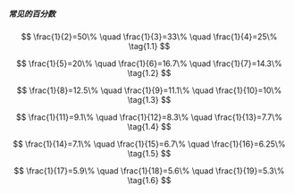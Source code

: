 ##### 常见的百分数

$$
\frac{1}{2}=50\% \quad \frac{1}{3}=33\% \quad \frac{1}{4}=25\% \tag{1.1}
$$

$$
\frac{1}{5}=20\% \quad \frac{1}{6}=16.7\% \quad \frac{1}{7}=14.3\% \tag{1.2}
$$

$$
\frac{1}{8}=12.5\% \quad \frac{1}{9}=11.1\% \quad \frac{1}{10}=10\% \tag{1.3}
$$

$$
\frac{1}{11}=9.1\% \quad \frac{1}{12}=8.3\% \quad \frac{1}{13}=7.7\% \tag{1.4}
$$

$$
\frac{1}{14}=7.1\% \quad \frac{1}{15}=6.7\% \quad \frac{1}{16}=6.25\% \tag{1.5}
$$

$$
\frac{1}{17}=5.9\% \quad \frac{1}{18}=5.6\% \quad \frac{1}{19}=5.3\% \tag{1.6}
$$

